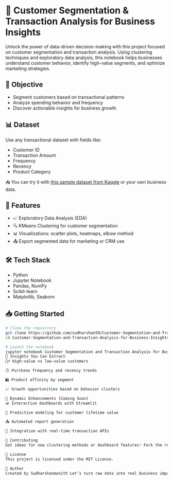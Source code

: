# 🧠 Customer Segmentation & Transaction Analysis for Business Insights

Unlock the power of data-driven decision-making with this project focused on customer segmentation and transaction analysis. Using clustering techniques and exploratory data analysis, this notebook helps businesses understand customer behavior, identify high-value segments, and optimize marketing strategies.

## 🎯 Objective

- Segment customers based on transactional patterns
- Analyze spending behavior and frequency
- Discover actionable insights for business growth

## 📊 Dataset

Use any transactional dataset with fields like:
- Customer ID
- Transaction Amount
- Frequency
- Recency
- Product Category

📥 You can try it with [this sample dataset from Kaggle](https://www.kaggle.com/datasets/kaushiksuresh147/customer-segmentation) or your own business data.

## 🚀 Features

- 📈 Exploratory Data Analysis (EDA)
- 🔍 KMeans Clustering for customer segmentation
- 📊 Visualizations: scatter plots, heatmaps, elbow method
- 📤 Export segmented data for marketing or CRM use

## 🛠️ Tech Stack

- Python
- Jupyter Notebook
- Pandas, NumPy
- Scikit-learn
- Matplotlib, Seaborn

## 📥 Getting Started

```bash
# Clone the repository
git clone https://github.com/sudharshan59/Customer-Segmentation-and-Transaction-Analysis-for-Business-Insights.git
cd Customer-Segmentation-and-Transaction-Analysis-for-Business-Insights

# Launch the notebook
jupyter notebook Customer Segmentation and Transaction Analysis for Business Insights.ipynb
📌 Insights You Can Extract
🧍‍♂️ High-value vs low-value customers

🕒 Purchase frequency and recency trends

🛍️ Product affinity by segment

📈 Growth opportunities based on behavior clusters

🔮 Dynamic Enhancements (Coming Soon)
📊 Interactive dashboards with Streamlit

🧠 Predictive modeling for customer lifetime value

📤 Automated report generation

🧭 Integration with real-time transaction APIs

🙌 Contributing
Got ideas for new clustering methods or dashboard features? Fork the repo and send a pull request!

📄 License
This project is licensed under the MIT License.

👤 Author
Created by Sudharshanmonith Let’s turn raw data into real business impact.
